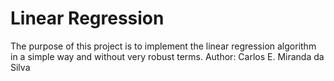 # Linear Regression
The purpose of this project is to implement the linear regression algorithm in a simple way and without very robust terms.
Author: Carlos E. Miranda da Silva

